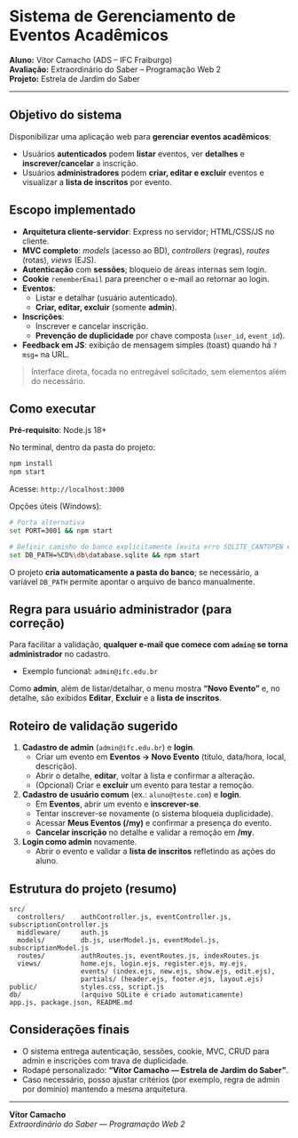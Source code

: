 # Sistema de Gerenciamento de Eventos Acadêmicos
**Aluno:** Vítor Camacho (ADS – IFC Fraiburgo)  
**Avaliação:** Extraordinário do Saber – Programação Web 2  
**Projeto:** Estrela de Jardim do Saber



---

## Objetivo do sistema
Disponibilizar uma aplicação web para **gerenciar eventos acadêmicos**:
- Usuários **autenticados** podem **listar** eventos, ver **detalhes** e **inscrever/cancelar** a inscrição.
- Usuários **administradores** podem **criar, editar e excluir** eventos e visualizar a **lista de inscritos** por evento.

## Escopo implementado
- **Arquitetura cliente-servidor**: Express no servidor; HTML/CSS/JS no cliente.
- **MVC completo**: *models* (acesso ao BD), *controllers* (regras), *routes* (rotas), *views* (EJS).
- **Autenticação** com **sessões**; bloqueio de áreas internas sem login.
- **Cookie** `rememberEmail` para preencher o e-mail ao retornar ao login.
- **Eventos**:
  - Listar e detalhar (usuário autenticado).
  - **Criar, editar, excluir** (somente **admin**).
- **Inscrições**:
  - Inscrever e cancelar inscrição.
  - **Prevenção de duplicidade** por chave composta (`user_id`, `event_id`).
- **Feedback em JS**: exibição de mensagem simples (toast) quando há `?msg=` na URL.

> Interface direta, focada no entregável solicitado, sem elementos além do necessário.

## Como executar
**Pré-requisito**: Node.js 18+

No terminal, dentro da pasta do projeto:
```bash
npm install
npm start
```
Acesse: `http://localhost:3000`

Opções úteis (Windows):
```bash
# Porta alternativa
set PORT=3001 && npm start

# Definir caminho do banco explicitamente (evita erro SQLITE_CANTOPEN em ambientes restritos)
set DB_PATH=%CD%\db\database.sqlite && npm start
```

O projeto **cria automaticamente a pasta do banco**; se necessário, a variável `DB_PATH` permite apontar o arquivo de banco manualmente.

## Regra para usuário administrador (para correção)
Para facilitar a validação, **qualquer e-mail que comece com `admin@` se torna administrador** no cadastro.
- Exemplo funcional: `admin@ifc.edu.br`

Como **admin**, além de listar/detalhar, o menu mostra **“Novo Evento”** e, no detalhe, são exibidos **Editar**, **Excluir** e a **lista de inscritos**.

## Roteiro de validação sugerido
1. **Cadastro de admin** (`admin@ifc.edu.br`) e **login**.
   - Criar um evento em **Eventos → Novo Evento** (título, data/hora, local, descrição).
   - Abrir o detalhe, **editar**, voltar à lista e confirmar a alteração.
   - (Opcional) Criar e **excluir** um evento para testar a remoção.
2. **Cadastro de usuário comum** (ex.: `aluno@teste.com`) e **login**.
   - Em **Eventos**, abrir um evento e **inscrever-se**.
   - Tentar inscrever-se novamente (o sistema bloqueia duplicidade).
   - Acessar **Meus Eventos (/my)** e confirmar a presença do evento.
   - **Cancelar inscrição** no detalhe e validar a remoção em **/my**.
3. **Login como admin** novamente.
   - Abrir o evento e validar a **lista de inscritos** refletindo as ações do aluno.

## Estrutura do projeto (resumo)
```
src/
  controllers/    authController.js, eventController.js, subscriptionController.js
  middleware/     auth.js
  models/         db.js, userModel.js, eventModel.js, subscriptionModel.js
  routes/         authRoutes.js, eventRoutes.js, indexRoutes.js
  views/          home.ejs, login.ejs, register.ejs, my.ejs,
                  events/ (index.ejs, new.ejs, show.ejs, edit.ejs),
                  partials/ (header.ejs, footer.ejs, layout.ejs)
public/           styles.css, script.js
db/               (arquivo SQLite é criado automaticamente)
app.js, package.json, README.md
```

## Considerações finais
- O sistema entrega autenticação, sessões, cookie, MVC, CRUD para admin e inscrições com trava de duplicidade.
- Rodapé personalizado: **“Vítor Camacho — Estrela de Jardim do Saber”**.
- Caso necessário, posso ajustar critérios (por exemplo, regra de admin por domínio) mantendo a mesma arquitetura.

---

**Vítor Camacho**  
*Extraordinário do Saber — Programação Web 2*
